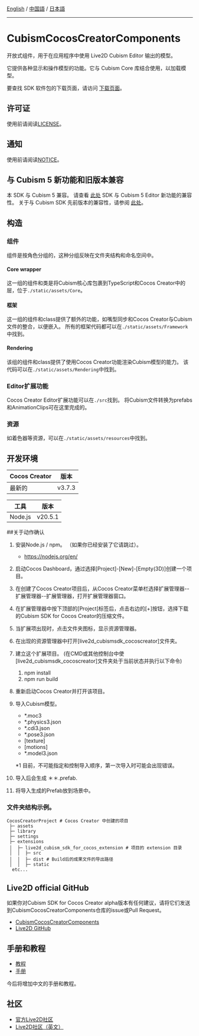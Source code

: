 [English](README.md) / [中国語](README.cn.md) / [日本語](README.ja.md)

---

# CubismCocosCreatorComponents

开放式组件，用于在应用程序中使用 Live2D Cubism Editor 输出的模型。

它提供各种显示和操作模型的功能。它与 Cubism Core 库结合使用，以加载模型。

要查找 SDK 软件包的下载页面，请访问 [下载页面](https://www.live2d.com/zh-CHS/download/cubism-sdk/download-cocoscreator/)。

## 许可证

使用前请阅读[LICENSE](LICENSE.md)。

## 通知

使用前请阅读[NOTICE](NOTICE.cn.md)。

## 与 Cubism 5 新功能和旧版本兼容

本 SDK 与 Cubism 5 兼容。 
请查看 [此处](https://docs.live2d.com/cubism-sdk-manual/cubism-5-new-functions/) SDK 与 Cubism 5 Editor 新功能的兼容性。 
关于与 Cubism SDK 先前版本的兼容性，请参阅 [此处](https://docs.live2d.com/cubism-sdk-manual/compatibility-with-cubism-5/)。


## 构造

### 组件

组件是按角色分组的，这种分组反映在文件夹结构和命名空间中。

#### Core wrapper

这一组的组件和类是将Cubism核心库包裹到TypeScript和Cocos Creator中的层，位于`./static/assets/Core`。

#### 框架

这一组的组件和class提供了额外的功能，如嘴型同步和Cocos Creator与Cubism文件的整合，以便嵌入。 所有的框架代码都可以在`./static/assets/Framework`中找到。

#### Rendering

该组的组件和class提供了使用Cocos Creator功能渲染Cubism模型的能力。 该代码可以在`./static/assets/Rendering`中找到。

### Editor扩展功能

Cocos Creator Editor扩展功能可以在`./src`找到。
将Cubism文件转换为prefabs和AnimationClips可在这里完成的。


### 资源

如着色器等资源，可以在`./static/assets/resources`中找到。

## 开发环境

| Cocos Creator | 版本 |
| --- | --- |
| 最新的 | v3.7.3 |

|工具 |版本 |
| --- | --- |
| Node.js | v20.5.1 |


##关于动作确认

1. 安装Node.js / npm。 （如果你已经安装了它请跳过）。

   - https://nodejs.org/en/

2. 启动Cocos Dashboard，通过选择\[Project\]-\[New\]-\[Empty(3D)\]创建一个项目。
3. 在创建了Cocos Creator项目后，从Cocos Creator菜单栏选择扩展管理器--扩展管理器--扩展管理器，打开扩展管理器窗口。
4. 在扩展管理器中按下顶部的\[Project\]标签后，点击右边的\[+\]按钮，选择下载的Cubism SDK for Cocos Creator的压缩文件。
5. 当扩展项出现时，点击文件夹图标，显示资源管理器。
6. 在出现的资源管理器中打开\[live2d_cubismsdk_cocoscreator\]文件夹。
7. 建立这个扩展项目。 (在CMD或其他控制台中使\[live2d_cubismsdk_cocoscreator\]文件夹处于当前状态并执行以下命令)

   1. npm install
   2. npm run build

8. 重新启动Cocos Creator并打开该项目。
9. 导入Cubism模型。

   - \*.moc3
   - \*.physics3.json
   - \*.cdi3.json
   - \*.pose3.json
   - [texture]
   - [motions]
   - \*.model3.json

   \*1 目前，不可能指定和控制导入顺序，第一次导入时可能会出现错误。

10. 导入后会生成 ＊＊.prefab.
11. 将导入生成的Prefab放到场景中。

### 文件夹结构示例。

```
CocosCreatorProject # Cocos Creator 中创建的项目
 ├─ assets
 ├─ library
 ├─ settings
 ├─ extensions
 │  ├─ live2d_cubism_sdk_for_cocos_extension # 项目的 extension 目录
 │  │  ├─ src
 │  │  ├─ dist # Build后的成果文件的导出路径
 │  │  ├─ static
  etc...
```

## Live2D official GitHub
如果你对Cubism SDK for Cocos Creator alpha版本有任何建议，请将它们发送到CubismCocosCreatorComponents仓库的issue或Pull Request。
- [CubismCocosCreatorComponents](https://github.com/Live2D/CubismCocosCreatorComponents)
- [Live2D GitHub](https://github.com/Live2D)

## 手册和教程
- [教程](https://docs.live2d.com/zh-CHS/cubism-sdk-tutorials/top/)
- [手册](https://docs.live2d.com/zh-CHS/cubism-sdk-manual/top/)

今后将增加中文的手册和教程。

## 社区
- [官方Live2D社区](https://creatorsforum.live2d.com/)
- [Live2D社区（英文）](https://community.live2d.com/)
